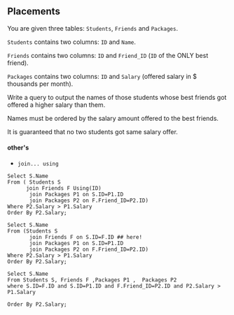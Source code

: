 ## Placements

You are given three tables: `Students`, `Friends` and `Packages`. 

`Students` contains two columns: `ID` and `Name`. 

`Friends` contains two columns: `ID` and `Friend_ID` (`ID` of the ONLY best friend). 

`Packages` contains two columns: `ID` and `Salary` (offered salary in $ thousands per month).

Write a query to output the names of those students whose best friends got offered a higher salary than them. 

Names must be ordered by the salary amount offered to the best friends. 

It is guaranteed that no two students got same salary offer.


#### other's
* `join... using`

```mysql
Select S.Name
From ( Students S 
      join Friends F Using(ID)
       join Packages P1 on S.ID=P1.ID
       join Packages P2 on F.Friend_ID=P2.ID)
Where P2.Salary > P1.Salary
Order By P2.Salary;
```

```mysql
Select S.Name
From (Students S 
       join Friends F on S.ID=F.ID ## here!
       join Packages P1 on S.ID=P1.ID
       join Packages P2 on F.Friend_ID=P2.ID)
Where P2.Salary > P1.Salary
Order By P2.Salary;
```

```mysql
Select S.Name
From Students S, Friends F ,Packages P1 ,  Packages P2
where S.ID=F.ID and S.ID=P1.ID and F.Friend_ID=P2.ID and P2.Salary > P1.Salary

Order By P2.Salary;
```
